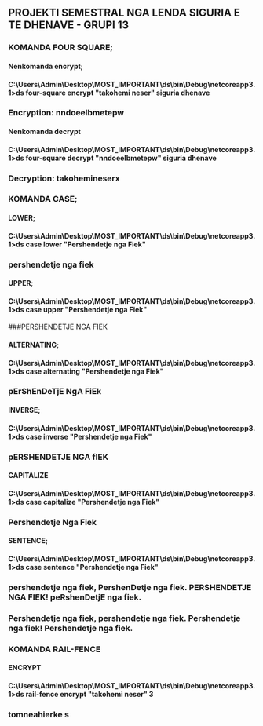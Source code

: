 ## PROJEKTI SEMESTRAL NGA LENDA SIGURIA E TE DHENAVE - GRUPI 13

### KOMANDA FOUR SQUARE;

#### Nenkomanda encrypt;
#### C:\Users\Admin\Desktop\MOST_IMPORTANT\ds\bin\Debug\netcoreapp3.1>ds four-square encrypt "takohemi neser" siguria dhenave

### Encryption: nndoeelbmetepw

#### Nenkomanda decrypt
#### C:\Users\Admin\Desktop\MOST_IMPORTANT\ds\bin\Debug\netcoreapp3.1>ds four-square decrypt "nndoeelbmetepw" siguria dhenave

### Decryption: takohemineserx


### KOMANDA CASE;

#### LOWER;
#### C:\Users\Admin\Desktop\MOST_IMPORTANT\ds\bin\Debug\netcoreapp3.1>ds case lower "Pershendetje nga Fiek"

### pershendetje nga fiek


#### UPPER;
#### C:\Users\Admin\Desktop\MOST_IMPORTANT\ds\bin\Debug\netcoreapp3.1>ds case upper "Pershendetje nga Fiek"

###PERSHENDETJE NGA FIEK


#### ALTERNATING;
#### C:\Users\Admin\Desktop\MOST_IMPORTANT\ds\bin\Debug\netcoreapp3.1>ds case alternating "Pershendetje nga Fiek"

### pErShEnDeTjE NgA FiEk


#### INVERSE;
#### C:\Users\Admin\Desktop\MOST_IMPORTANT\ds\bin\Debug\netcoreapp3.1>ds case inverse "Pershendetje nga Fiek"

### pERSHENDETJE NGA fIEK


#### CAPITALIZE
#### C:\Users\Admin\Desktop\MOST_IMPORTANT\ds\bin\Debug\netcoreapp3.1>ds case capitalize "Pershendetje nga Fiek"

### Pershendetje Nga Fiek


#### SENTENCE;
#### C:\Users\Admin\Desktop\MOST_IMPORTANT\ds\bin\Debug\netcoreapp3.1>ds case sentence "Pershendetje nga Fiek"

### pershendetje nga fiek, PershenDetje nga fiek. PERSHENDETJE NGA FIEK! peRshenDetjE nga fiek.
### Pershendetje nga fiek, pershendetje nga fiek. Pershendetje nga fiek! Pershendetje nga fiek.

### KOMANDA RAIL-FENCE

#### ENCRYPT
#### C:\Users\Admin\Desktop\MOST_IMPORTANT\ds\bin\Debug\netcoreapp3.1>ds rail-fence encrypt "takohemi neser" 3

### tomneahierke s
